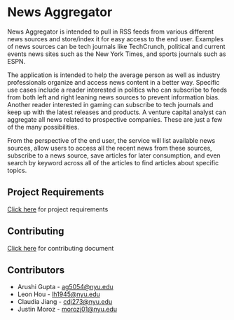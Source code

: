 # News Aggregator

News Aggregator is intended to pull in RSS feeds from various different news sources and store/index it for easy access to the end user. Examples of news sources can be tech journals like TechCrunch, political and current events news sites such as the New York Times, and sports journals such as ESPN. 

The application is intended to help the average person as well as industry professionals organize and access news content in a better way. Specific use cases include a reader interested in politics who can subscribe to feeds from both left and right leaning news sources to prevent information bias. Another reader interested in gaming can subscribe to tech journals and keep up with the latest releases and products. A venture capital analyst can aggregate all news related to prospective companies. These are just a few of the many possibilities.

From the perspective of the end user, the service will list available news sources, allow users to access all the recent news from these sources, subscribe to a news source, save articles for later consumption, and even search by keyword across all of the articles to find articles about specific topics.

## Project Requirements
[Click here](https://github.com/nyu-software-engineering/news-aggregator/blob/master/REQUIREMENTS.md) for project requirements

## Contributing
[Click here](https://github.com/nyu-software-engineering/news-aggregator/blob/master/CONTRIBUTING.md) for contributing document

## Contributors
* Arushi Gupta - ag5054@nyu.edu
* Leon Hou - lh1945@nyu.edu
* Claudia Jiang - cdj273@nyu.edu
* Justin Moroz - morozj01@nyu.edu